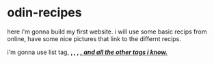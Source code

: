 # odin-recipes
here i'm gonna build my first website.
i  will use some basic recips from online, have some nice pictures that link to the differnt recips.

i'm gonna use list tag, <strong>, <em>, <img src="">, <a href="">, and all the other tags i know.
